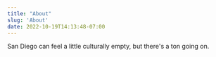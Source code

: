 ```yaml
---
title: "About"
slug: 'About'
date: 2022-10-19T14:13:48-07:00
---
```


San Diego can feel a little culturally empty, but there's a ton going on.
